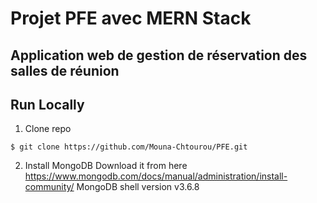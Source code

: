 # Projet PFE avec MERN Stack
## Application web de gestion de réservation des salles de réunion


## Run Locally
1. Clone repo
```
$ git clone https://github.com/Mouna-Chtourou/PFE.git
```

2. Install MongoDB
Download it from here https://www.mongodb.com/docs/manual/administration/install-community/
MongoDB shell version v3.6.8
